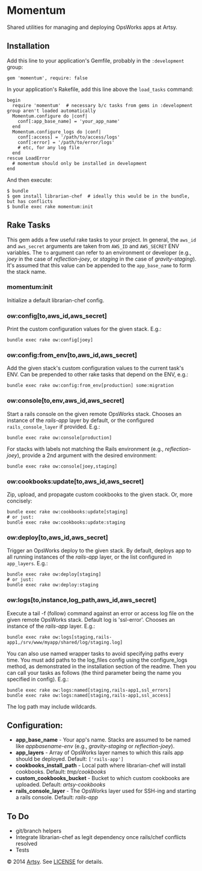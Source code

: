 # Momentum

Shared utilities for managing and deploying OpsWorks apps at Artsy.


## Installation

Add this line to your application's Gemfile, probably in the `:development` group:

    gem 'momentum', require: false

In your application's Rakefile, add this line above the `load_tasks` command:

    begin
      require 'momentum'  # necessary b/c tasks from gems in :development group aren't loaded automatically
      Momentum.configure do |conf|
        conf[:app_base_name] = 'your_app_name'
      end
      Momentum.configure_logs do |conf|
        conf[:access] = '/path/to/access/logs'
        conf[:error] = '/path/to/error/logs'
        # etc, for any log file
      end
    rescue LoadError
      # momentum should only be installed in development
    end

And then execute:

    $ bundle
    $ gem install librarian-chef  # ideally this would be in the bundle, but has conflicts
    $ bundle exec rake momentum:init

## Rake Tasks

This gem adds a few useful rake tasks to your project. In general, the `aws_id` and `aws_secret` arguments are taken from `AWS_ID` and `AWS_SECRET` ENV variables. The `to` argument can refer to an environment or developer (e.g., _joey_ in the case of _reflection-joey_, or _staging_ in the case of _gravity-staging_). It's assumed that this value can be appended to the `app_base_name` to form the stack name.

### momentum:init

Initialize a default librarian-chef config.

### ow:config[to,aws_id,aws_secret]

Print the custom configuration values for the given stack. E.g.:

    bundle exec rake ow:config[joey]

### ow:config:from_env[to,aws_id,aws_secret]

Add the given stack's custom configuration values to the current task's ENV. Can be prepended to other rake tasks that depend on the ENV, e.g.:

    bundle exec rake ow:config:from_env[production] some:migration

### ow:console[to,env,aws_id,aws_secret]

Start a rails console on the given remote OpsWorks stack. Chooses an instance of the _rails-app_ layer by default, or the configured `rails_console_layer` if provided. E.g.:

    bundle exec rake ow:console[production]

For stacks with labels not matching the Rails environment (e.g., _reflection-joey_), provide a 2nd argument with the desired environment:

    bundle exec rake ow:console[joey,staging]

### ow:cookbooks:update[to,aws_id,aws_secret]

Zip, upload, and propagate custom cookbooks to the given stack. Or, more concisely:

    bundle exec rake ow:cookbooks:update[staging]
    # or just:
    bundle exec rake ow:cookbooks:update:staging

### ow:deploy[to,aws_id,aws_secret]

Trigger an OpsWorks deploy to the given stack. By default, deploys app to all running instances of the _rails-app_ layer, or the list configured in `app_layers`. E.g.:

    bundle exec rake ow:deploy[staging]
    # or just:
    bundle exec rake ow:deploy:staging

### ow:logs[to,instance,log_path,aws_id,aws_secret]

Execute a tail -f (follow) command against an error or access log file on the given remote OpsWorks stack. Default log is 'ssl-error'. Chooses an instance of the _rails-app_ layer. E.g.:

    bundle exec rake ow:logs[staging,rails-app1,/srv/www/myapp/shared/log/staging.log]

You can also use named wrapper tasks to avoid specifying paths every time. You must add paths to the log_files config using the configure_logs method, as demonstrated in the installation section of the readme. Then you can call your tasks as follows (the third parameter being the name you specified in config). E.g.:

    bundle exec rake ow:logs:named[staging,rails-app1,ssl_errors]
    bundle exec rake ow:logs:named[staging,rails-app1,ssl_access]

The log path may include wildcards.

## Configuration:

* **app_base_name** - Your app's name. Stacks are assumed to be named like _appbasename-env_ (e.g., _gravity-staging_ or _reflection-joey_).
* **app_layers** - Array of OpsWorks layer names to which this rails app should be deployed. Default: `['rails-app']`
* **cookbooks_install_path** - Local path where librarian-chef will install cookbooks. Default: _tmp/cookbooks_
* **custom_cookbooks_bucket** - Bucket to which custom cookbooks are uploaded. Default: _artsy-cookbooks_
* **rails_console_layer** - The OpsWorks layer used for SSH-ing and starting a rails console. Default: _rails-app_


## To Do

* git/branch helpers
* Integrate librarian-chef as legit dependency once rails/chef conflicts resolved
* Tests


&copy; 2014 [Artsy](http://artsy.net). See [LICENSE](LICENSE.txt) for details.

